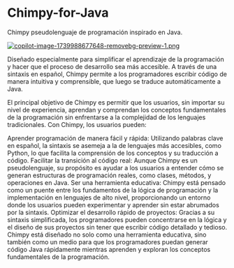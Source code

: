 # Chimpy-for-Java
Chimpy pseudolenguaje de programación inspirado en Java.

[![copilot-image-1739988677648-removebg-preview-1.png](https://i.postimg.cc/v80CvLjN/copilot-image-1739988677648-removebg-preview-1.png)](https://postimg.cc/mhFdLMTY)

Diseñado especialmente para simplificar el aprendizaje de la programación y hacer que el proceso de desarrollo sea más accesible. A través de una sintaxis en español, Chimpy permite a los programadores escribir código de manera intuitiva y comprensible, que luego se traduce automáticamente a Java.

El principal objetivo de Chimpy es permitir que los usuarios, sin importar su nivel de experiencia, aprendan y comprendan los conceptos fundamentales de la programación sin enfrentarse a la complejidad de los lenguajes tradicionales. Con Chimpy, los usuarios pueden:

Aprender programación de manera fácil y rápida: Utilizando palabras clave en español, la sintaxis se asemeja a la de lenguajes más accesibles, como Python, lo que facilita la comprensión de los conceptos y su traducción a código.
Facilitar la transición al código real: Aunque Chimpy es un pseudolenguaje, su propósito es ayudar a los usuarios a entender cómo se generan estructuras de programación reales, como clases, métodos, y operaciones en Java.
Ser una herramienta educativa: Chimpy está pensado como un puente entre los fundamentos de la lógica de programación y la implementación en lenguajes de alto nivel, proporcionando un entorno donde los usuarios pueden experimentar y aprender sin estar abrumados por la sintaxis.
Optimizar el desarrollo rápido de proyectos: Gracias a su sintaxis simplificada, los programadores pueden concentrarse en la lógica y el diseño de sus proyectos sin tener que escribir código detallado y tedioso.
Chimpy está diseñado no solo como una herramienta educativa, sino también como un medio para que los programadores puedan generar código Java rápidamente mientras aprenden y exploran los conceptos fundamentales de la programación.
